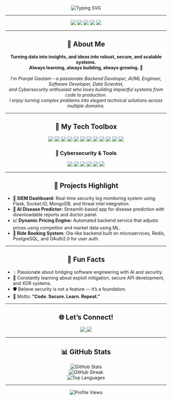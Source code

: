 <p align="center">
  <img src="https://readme-typing-svg.demolab.com?font=Fira+Code&size=28&pause=1000&color=F76C6C&center=true&width=700&lines=Hey+there!+I'm+Pranjal+Gautam+%F0%9F%91%8B;Backend+Developer+%7C+AI%2FML+Engineer+%7C+Data+Scientist+%7C+Software+Developer+%7C+Cybersecurity+Enthusiast;Welcome+to+my+GitHub+profile!+%F0%9F%9A%80" alt="Typing SVG" />
</p>

---

<p align="center">
  <img src="https://img.shields.io/badge/Backend-Developer-blue?style=for-the-badge"/>
  <img src="https://img.shields.io/badge/AI%2FML-Engineer-brightgreen?style=for-the-badge"/>
  <img src="https://img.shields.io/badge/Data-Scientist-red?style=for-the-badge"/>
  <img src="https://img.shields.io/badge/Software-Developer-orange?style=for-the-badge"/>
  <img src="https://img.shields.io/badge/Cybersecurity-Enthusiast-critical?style=for-the-badge"/>
</p>

---

<h2 align="center">🌟 About Me</h2>

<p align="center">
  <b>Turning data into insights, and ideas into robust, secure, and scalable systems.<br>
  Always learning, always building, always growing. 🚀</b>
  <br><br>
  <i>
    I'm Pranjal Gautam – a passionate Backend Developer, AI/ML Engineer, Software Developer, Data Scientist,<br>
    and Cybersecurity enthusiast who loves building impactful systems from code to production.<br>
    I enjoy turning complex problems into elegant technical solutions across multiple domains.
  </i>
</p>

---

<h2 align="center">🧰 My Tech Toolbox</h2>
<p align="center">
  <!-- Core Dev Stack -->
  <img src="https://img.shields.io/badge/Python-3776AB?style=for-the-badge&logo=python&logoColor=white"/>
  <img src="https://img.shields.io/badge/Node.js-339933?style=for-the-badge&logo=node.js&logoColor=white"/>
  <img src="https://img.shields.io/badge/Django-092E20?style=for-the-badge&logo=django&logoColor=white"/>
  <img src="https://img.shields.io/badge/FastAPI-009688?style=for-the-badge&logo=fastapi&logoColor=white"/>
  
  <!-- AI/ML -->
  <img src="https://img.shields.io/badge/TensorFlow-FF6F00?style=for-the-badge&logo=tensorflow&logoColor=white"/>
  <img src="https://img.shields.io/badge/PyTorch-EE4C2C?style=for-the-badge&logo=pytorch&logoColor=white"/>

  <!-- Databases -->
  <img src="https://img.shields.io/badge/PostgreSQL-4169E1?style=for-the-badge&logo=postgresql&logoColor=white"/>
  <img src="https://img.shields.io/badge/MongoDB-47A248?style=for-the-badge&logo=mongodb&logoColor=white"/>
  <img src="https://img.shields.io/badge/Redis-DC382D?style=for-the-badge&logo=redis&logoColor=white"/>

  <!-- DevOps -->
  <img src="https://img.shields.io/badge/Git-F05032?style=for-the-badge&logo=git&logoColor=white"/>
  <img src="https://img.shields.io/badge/Docker-2496ED?style=for-the-badge&logo=docker&logoColor=white"/>

  <!-- Others -->
  <img src="https://img.shields.io/badge/Java-007396?style=for-the-badge&logo=java&logoColor=white"/>
</p>

<h3 align="center">🔐 Cybersecurity & Tools</h3>
<p align="center">
  <img src="https://img.shields.io/badge/Nmap-4B8BBE?style=for-the-badge&logo=gnometerminal&logoColor=white"/>
  <img src="https://img.shields.io/badge/Metasploit-6C3483?style=for-the-badge&logo=metasploit&logoColor=white"/>
  <img src="https://img.shields.io/badge/Burp-Suite-orange?style=for-the-badge&logo=burpsuite&logoColor=white"/>
  <img src="https://img.shields.io/badge/OWASP%20ZAP-030303?style=for-the-badge&logo=OWASP&logoColor=white"/>
  <img src="https://img.shields.io/badge/Wireshark-1679A7?style=for-the-badge&logo=wireshark&logoColor=white"/>
  <img src="https://img.shields.io/badge/Linux%20Security-000000?style=for-the-badge&logo=linux&logoColor=white"/>
</p>

---

<h2 align="center">🚀 Projects Highlight</h2>

<ul>
  <li><strong>🔐 SIEM Dashboard:</strong> Real-time security log monitoring system using Flask, Socket.IO, MongoDB, and threat intel integration.</li>
  <li><strong>🧠 AI Disease Predictor:</strong> Streamlit-based app for disease prediction with downloadable reports and doctor panel.</li>
  <li><strong>📈 Dynamic Pricing Engine:</strong> Automated backend service that adjusts prices using competitor and market data using ML.</li>
  <li><strong>🚖 Ride Booking System:</strong> Ola-like backend built on microservices, Redis, PostgreSQL, and OAuth2.0 for user auth.</li>
</ul>

---

<h2 align="center">🤩 Fun Facts</h2>
<ul>
  <li>💡 Passionate about bridging software engineering with AI and security.</li>
  <li>🌱 Constantly learning about exploit mitigation, secure API development, and XDR systems.</li>
  <li>🛡️ Believe security is not a feature — it’s a foundation.</li>
  <li>🧩 Motto: <b>“Code. Secure. Learn. Repeat.”</b></li>
</ul>

---

<h2 align="center">🌐 Let’s Connect!</h2>
<p align="center">
  <a href="https://www.linkedin.com/in/pranjal-gautam-749347246/">
    <img src="https://img.shields.io/badge/LinkedIn-0077B5?style=for-the-badge&logo=linkedin&logoColor=white"/>
  </a>
  <a href="mailto:pranjalgautam919@gmail.com">
    <img src="https://img.shields.io/badge/Gmail-D14836?style=for-the-badge&logo=gmail&logoColor=white"/>
  </a>
</p>

---

<h2 align="center">📊 GitHub Stats</h2>
<p align="center">
  <img src="https://github-readme-stats.vercel.app/api?username=pranjalgautam919&show_icons=true&theme=radical" alt="GitHub Stats" />
  <br>
  <img src="https://github-readme-streak-stats.herokuapp.com/?user=pranjalgautam919&theme=radical" alt="GitHub Streak" />
  <br>
  <img src="https://github-readme-stats.vercel.app/api/top-langs/?username=pranjalgautam919&layout=compact&theme=radical" alt="Top Languages" />
</p>

---

<p align="center">
  <img src="https://komarev.com/ghpvc/?username=pranjalgautam919&style=for-the-badge&color=6f42c1" alt="Profile Views"/>
</p>

<!--
✨ Open to collaboration in Backend, AI/ML, Cybersecurity, and scalable systems!
-->


